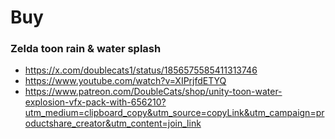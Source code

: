# Buy

### Zelda toon rain & water splash
- https://x.com/doublecats1/status/1856575585411313746
- https://www.youtube.com/watch?v=XIPrjfdETYQ
- https://www.patreon.com/DoubleCats/shop/unity-toon-water-explosion-vfx-pack-with-656210?utm_medium=clipboard_copy&utm_source=copyLink&utm_campaign=productshare_creator&utm_content=join_link